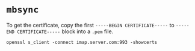 # `mbsync`

To get the certificate, copy the first `-----BEGIN CERTIFICATE-----` to `-----END CERTIFICATE-----` block into a `.pem` file.

	openssl s_client -connect imap.server.com:993 -showcerts
